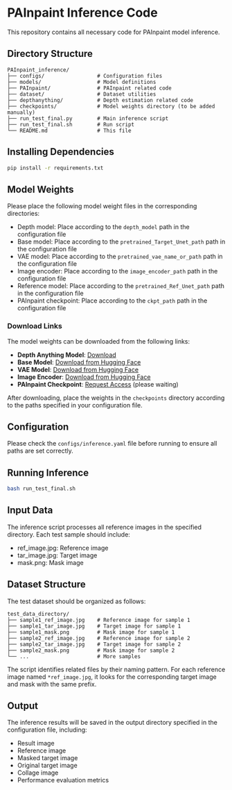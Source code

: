 # PAInpaint Inference Code

This repository contains all necessary code for PAInpaint model inference.

## Directory Structure
```
PAInpaint_inference/
├── configs/                 # Configuration files
├── models/                  # Model definitions
├── PAInpaint/               # PAInpaint related code
├── dataset/                 # Dataset utilities
├── depthanything/           # Depth estimation related code
├── checkpoints/             # Model weights directory (to be added manually)
├── run_test_final.py        # Main inference script
├── run_test_final.sh        # Run script
└── README.md                # This file
```

## Installing Dependencies
```bash
pip install -r requirements.txt
```

## Model Weights
Please place the following model weight files in the corresponding directories:
- Depth model: Place according to the `depth_model` path in the configuration file
- Base model: Place according to the `pretrained_Target_Unet_path` path in the configuration file
- VAE model: Place according to the `pretrained_vae_name_or_path` path in the configuration file
- Image encoder: Place according to the `image_encoder_path` path in the configuration file
- Reference model: Place according to the `pretrained_Ref_Unet_path` path in the configuration file
- PAInpaint checkpoint: Place according to the `ckpt_path` path in the configuration file

### Download Links

The model weights can be downloaded from the following links:

- **Depth Anything Model**: [Download](https://huggingface.co/spaces/LiheYoung/Depth-Anything/blob/main/checkpoints/depth_anything_vitl14.pth)
- **Base Model**: [Download from Hugging Face](https://huggingface.co/stable-diffusion-v1-5/stable-diffusion-v1-5/tree/main)
- **VAE Model**: [Download from Hugging Face](https://huggingface.co/stabilityai/sd-vae-ft-mse)
- **Image Encoder**: [Download from Hugging Face](https://huggingface.co/openai/clip-vit-large-patch14)
- **PAInpaint Checkpoint**: [Request Access](#) (please waiting)

After downloading, place the weights in the `checkpoints` directory according to the paths specified in your configuration file.

## Configuration
Please check the `configs/inference.yaml` file before running to ensure all paths are set correctly.

## Running Inference
```bash
bash run_test_final.sh
```

## Input Data
The inference script processes all reference images in the specified directory. Each test sample should include:
- ref_image.jpg: Reference image
- tar_image.jpg: Target image
- mask.png: Mask image

## Dataset Structure
The test dataset should be organized as follows:
```
test_data_directory/
├── sample1_ref_image.jpg    # Reference image for sample 1
├── sample1_tar_image.jpg    # Target image for sample 1
├── sample1_mask.png         # Mask image for sample 1
├── sample2_ref_image.jpg    # Reference image for sample 2
├── sample2_tar_image.jpg    # Target image for sample 2
├── sample2_mask.png         # Mask image for sample 2
└── ...                      # More samples
```

The script identifies related files by their naming pattern. For each reference image named `*ref_image.jpg`, it looks for the corresponding target image and mask with the same prefix.

## Output
The inference results will be saved in the output directory specified in the configuration file, including:
- Result image
- Reference image
- Masked target image
- Original target image
- Collage image
- Performance evaluation metrics 
